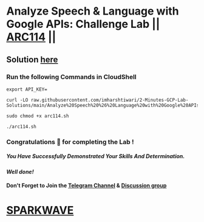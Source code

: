 # Analyze Speech & Language with Google APIs: Challenge Lab || [ARC114](https://www.cloudskillsboost.google/focuses/63851?parent=catalog) ||

## Solution [here](https://youtu.be/1XeKZdLMODc)

### Run the following Commands in CloudShell

```
export API_KEY=
```
```
curl -LO raw.githubusercontent.com/imharshtiwari/2-Minutes-GCP-Lab-Solutions/main/Analyze%20Speech%20%26%20Language%20with%20Google%20APIs%20Challenge%20Lab/arc114.sh

sudo chmod +x arc114.sh

./arc114.sh
```

### Congratulations 🎉 for completing the Lab !

##### *You Have Successfully Demonstrated Your Skills And Determination.*

#### *Well done!*

#### Don't Forget to Join the [Telegram Channel](https://t.me/sparkwave.01) & [Discussion group](https://t.me/sparkwave.01chats)

# [SPARKWAVE](https://www.youtube.com/@sparkwave.01)